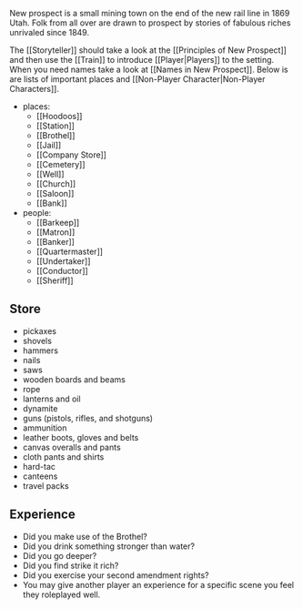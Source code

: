 New prospect is a small mining town on the end of the new rail line in 1869 Utah. Folk from all over are drawn to prospect by stories of fabulous riches unrivaled since 1849.

The [[Storyteller]] should take a look at the [[Principles of New Prospect]] and then use the [[Train]] to introduce [[Player|Players]] to the setting. When you need names take a look at [[Names in New Prospect]]. Below is are lists of important places and [[Non-Player Character|Non-Player Characters]].
- places:
	- [[Hoodoos]]
	- [[Station]]
	- [[Brothel]]
	- [[Jail]]
	- [[Company Store]]
	- [[Cemetery]]
	- [[Well]]
	- [[Church]]
	- [[Saloon]]
	- [[Bank]]
- people:
	- [[Barkeep]]
	- [[Matron]]
	- [[Banker]]
	- [[Quartermaster]]
	- [[Undertaker]]
	- [[Conductor]]
	- [[Sheriff]]


## Store
- pickaxes
- shovels
- hammers
- nails
- saws
- wooden boards and beams
- rope
- lanterns and oil
- dynamite
- guns (pistols, rifles, and shotguns)
- ammunition
- leather boots, gloves and belts
- canvas overalls and pants
- cloth pants and shirts
- hard-tac
- canteens
- travel packs

## Experience
- Did you make use of the Brothel?
- Did you drink something stronger than water?
- Did you go deeper?
- Did you find strike it rich?
- Did you exercise your second amendment rights?
- You may give another player an experience for a specific scene you feel they roleplayed well.